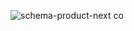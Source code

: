 ![schema-product-next co](https://github.com/gulezgin/schema-product-next.co/assets/81231546/ebc9c2b7-82b4-4dcb-99ef-62fa4aaa90e1)

